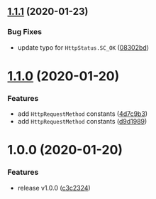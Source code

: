 ## [1.1.1](https://github.com/aquariuslt/http-core-constants/compare/v1.1.0...v1.1.1) (2020-01-23)


### Bug Fixes

* update typo for `HttpStatus.SC_OK` ([08302bd](https://github.com/aquariuslt/http-core-constants/commit/08302bdc50ff3d1ba7e6b9dc2720c2ccfabbe5ef))

# [1.1.0](https://github.com/aquariuslt/http-core-constants/compare/v1.0.0...v1.1.0) (2020-01-20)


### Features

* add `HttpRequestMethod` constants ([4d7c9b3](https://github.com/aquariuslt/http-core-constants/commit/4d7c9b3e685df73a5053267fdfa9e8534d14bc42))
* add `HttpRequestMethod` constants ([d9d1989](https://github.com/aquariuslt/http-core-constants/commit/d9d1989b4cf72aa3af36be2f2f5af81d776c6bdf))

# 1.0.0 (2020-01-20)


### Features

* release v1.0.0 ([c3c2324](https://github.com/aquariuslt/http-core-constants/commit/c3c23241f68b3533b16c273a8c5a95dbbc7b4d36))
